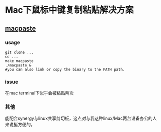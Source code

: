# Mac下鼠标中键复制粘贴解决方案

## [macpaste](https://github.com/rsmz/macpaste)

### usage

```
git clone ...
cd ...
make macpaste
./macpaste & 
#you can also link or copy the binary to the PATH path.
```


### issue
在mac terminal下似乎会被粘贴两次

### 其他
能配合synergy与linux共享剪切板，这点对与我这种linux/Mac两台设备办公的人来说挺方便的。